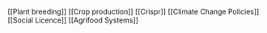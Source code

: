 [[Plant breeding]]
[[Crop production]]
[[Crispr]]
[[Climate Change Policies]]
[[Social Licence]]
[[Agrifood Systems]]
